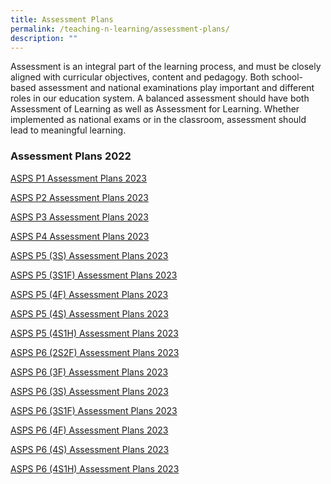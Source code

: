 ```yaml
---
title: Assessment Plans
permalink: /teaching-n-learning/assessment-plans/
description: ""
---
```

Assessment is an integral part of the learning process, and must be closely aligned with curricular objectives, content and pedagogy. Both school-based assessment and national examinations play important and different roles in our education system. A balanced assessment should have both Assessment of Learning as well as Assessment for Learning. Whether implemented as national exams or in the classroom, assessment should lead to meaningful learning.  
  
  

### Assessment Plans 2022


[ASPS P1 Assessment Plans 2023](/files/ASPS%20Primary%201%20Assessment%20Plans%202023.pdf)

[ASPS P2 Assessment Plans 2023](/files/ASPS%20Primary%202%20Assessment%20Plans%202023.pdf)

[ASPS P3 Assessment Plans 2023](/files/ASPS%20Primary%203%20Assessment%20Plans%202023.pdf)

[ASPS P4 Assessment Plans 2023](/files/ASPS%20Primary%204%20Assessment%20Plans%202023.pdf)

[ASPS P5 (3S) Assessment Plans 2023](/files/ASPS%20Primary%205%20(3S)%20Assessment%20Plans%202023.pdf)

[ASPS P5 (3S1F) Assessment Plans 2023](/files/ASPS%20Primary%205%20(3S1F)%20Assessment%20Plans%202023.pdf)

[ASPS P5 (4F) Assessment Plans 2023](/files/ASPS%20Primary%205%20(4F)%20Assessment%20Plans%202023.pdf)

[ASPS P5 (4S) Assessment Plans 2023](/files/ASPS%20Primary%205%20(4S)%20Assessment%20Plans%202023.pdf)

[ASPS P5 (4S1H) Assessment Plans 2023](/files/ASPS%20Primary%205%20(4S1H)%20Assessment%20Plans%202023.pdf)

[ASPS P6 (2S2F) Assessment Plans 2023](/files/ASPS%20Primary%206%20(2S2F)%20Assessment%20Plans%202023.pdf)

[ASPS P6 (3F) Assessment Plans 2023](/files/ASPS%20Primary%206%20(3F)%20Assessment%20Plans%202023.pdf)

[ASPS P6 (3S) Assessment Plans 2023](/files/ASPS%20Primary%205%20(3S)%20Assessment%20Plans%202023.pdf)

[ASPS P6 (3S1F) Assessment Plans 2023](/files/ASPS%20Primary%206%20(3S1F)%20Assessment%20Plans%202023.pdf)

[ASPS P6 (4F) Assessment Plans 2023](/files/ASPS%20Primary%206%20(4F)%20Assessment%20Plans%202023.pdf)

[ASPS P6 (4S) Assessment Plans 2023](/files/ASPS%20Primary%206%20(4S)%20Assessment%20Plans%202023.pdf)

[ASPS P6 (4S1H) Assessment Plans 2023](/files/ASPS%20Primary%206%20(4S1H)%20Assessment%20Plans%202023.pdf)